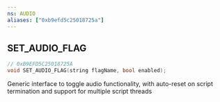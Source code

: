 ```yaml
---
ns: AUDIO
aliases: ["0xb9efd5c25018725a"]
---
```

## SET_AUDIO_FLAG

```c
// 0xB9EFD5C25018725A
void SET_AUDIO_FLAG(string flagName, bool enabled);
```

Generic interface to toggle audio functionality, with auto-reset on script termination and support for multiple script threads

